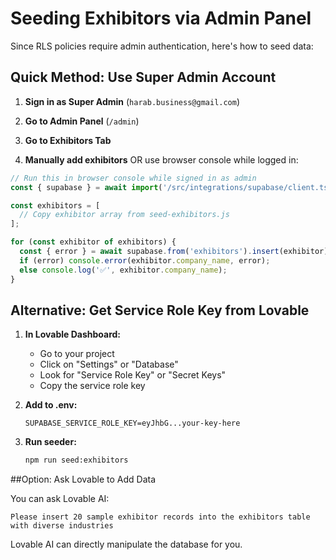 # Seeding Exhibitors via Admin Panel

Since RLS policies require admin authentication, here's how to seed data:

## Quick Method: Use Super Admin Account

1. **Sign in as Super Admin** (`harab.business@gmail.com`)

2. **Go to Admin Panel** (`/admin`)

3. **Go to Exhibitors Tab**

4. **Manually add exhibitors** OR use browser console while logged in:

```javascript
// Run this in browser console while signed in as admin
const { supabase } = await import('/src/integrations/supabase/client.ts');

const exhibitors = [
  // Copy exhibitor array from seed-exhibitors.js
];

for (const exhibitor of exhibitors) {
  const { error } = await supabase.from('exhibitors').insert(exhibitor);
  if (error) console.error(exhibitor.company_name, error);
  else console.log('✅', exhibitor.company_name);
}
```

## Alternative: Get Service Role Key from Lovable

1. **In Lovable Dashboard:**
   - Go to your project
   - Click on "Settings" or "Database"
   - Look for "Service Role Key" or "Secret Keys"
   - Copy the service role key

2. **Add to .env:**
   ```
   SUPABASE_SERVICE_ROLE_KEY=eyJhbG...your-key-here
   ```

3. **Run seeder:**
   ```bash
   npm run seed:exhibitors
   ```

##Option: Ask Lovable to Add Data

You can ask Lovable AI:
```
Please insert 20 sample exhibitor records into the exhibitors table with diverse industries
```

Lovable AI can directly manipulate the database for you.


